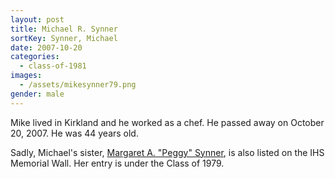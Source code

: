 ```yaml
---
layout: post
title: Michael R. Synner
sortKey: Synner, Michael
date: 2007-10-20
categories:
  - class-of-1981
images:
  - /assets/mikesynner79.png
gender: male
---
```

Mike lived in Kirkland and he worked as a chef. He passed away on October 20, 2007. He was 44 years old.

Sadly, Michael's sister, [Margaret A. "Peggy" Synner](https://ihsmemorial.org/class-of-1979/margaret-a-synner/), is also listed on the IHS Memorial Wall. Her entry is under the Class of 1979.
